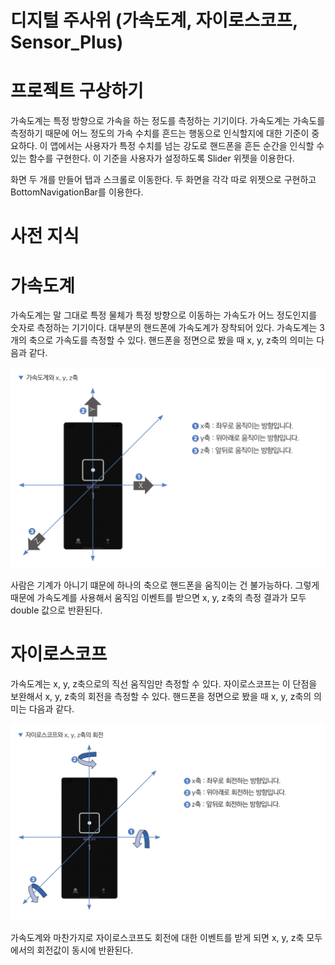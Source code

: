 # **디지털 주사위 (가속도계, 자이로스코프, Sensor_Plus)**  
# **프로젝트 구상하기**  
가속도계는 특정 방향으로 가속을 하는 정도를 측정하는 기기이다. 가속도계는 가속도를 측정하기 때문에 어느 정도의 가속 수치를 
흔드는 행동으로 인식할지에 대한 기준이 중요하다. 이 앱에서는 사용자가 특정 수치를 넘는 강도로 핸드폰을 흔든 순간을 
인식할 수 있는 함수를 구현한다. 이 기준을 사용자가 설정하도록 Slider 위젯을 이용한다.  
  
화면 두 개를 만들어 탭과 스크롤로 이동한다. 두 화면을 각각 따로 위젯으로 구현하고 BottomNavigationBar를 이용한다.  
  
# **사전 지식**  
# **가속도계**  
가속도계는 말 그대로 특정 물체가 특정 방향으로 이동하는 가속도가 어느 정도인지를 숫자로 측정하는 기기이다. 대부분의 
핸드폰에 가속도계가 장착되어 있다. 가속도계는 3개의 축으로 가속도를 측정할 수 있다. 핸드폰을 정면으로 봤을 때 x, y, z축의 
의미는 다음과 같다.  
  
![img.png](image/img.png)  
  
사람은 기계가 아니기 떄문에 하나의 축으로 핸드폰을 움직이는 건 불가능하다. 그렇게 때문에 가속도계를 사용해서 움직임 이벤트를 
받으면 x, y, z축의 측정 결과가 모두 double 값으로 반환된다.  
  
# **자이로스코프**  
가속도계는 x, y, z축으로의 직선 움직임만 측정할 수 있다. 자이로스코프는 이 단점을 보완해서 x, y, z축의 회전을 측정할 
수 있다. 핸드폰을 정면으로 봤을 때 x, y, z축의 의미는 다음과 같다.  
  
![img.png](image/img2.png)  
  
가속도계와 마찬가지로 자이로스코프도 회전에 대한 이벤트를 받게 되면 x, y, z축 모두에서의 회전값이 동시에 반환된다.  
  

